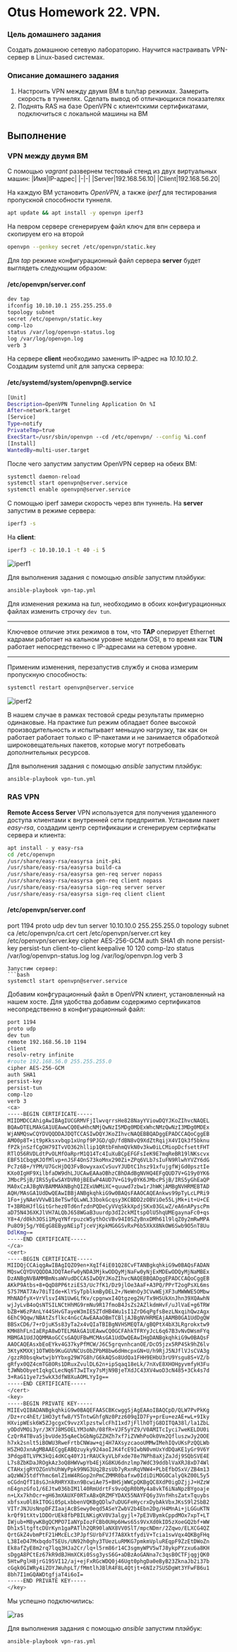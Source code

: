 # Otus Homework 22. VPN.
### Цель домашнего задания
Создать домашнюю сетевую лабораторию. Научится настраивать VPN-сервер в Linux-based системах.
### Описание домашнего задания
1. Настроить VPN между двумя ВМ в tun/tap режимах. Замерить скорость в туннелях. Сделать вывод об отличающихся показателях
2. Поднять RAS на базе OpenVPN с клиентскими сертификатами, подключиться с локальной машины на ВМ
## Выполнение
### VPN между двумя ВМ
С помощью _vagrant_ развернем тестовый стенд из двух виртуальных машин:
|Имя|IP-адрес|
|-|-|
|Server|192.168.56.10|
|Client|192.168.56.20|
  
На каждую ВМ установить _OpenVPN_, а также _iperf_ для тестирования пропускной способности туннеля.
```bash
apt update && apt install -y openvpn iperf3
```
На певром сервере сгенерируем файл ключ для впн сервера и скопируем его на второй
```bash
openvpn --genkey secret /etc/openvpn/static.key
```
Для _tap_ режиме конфигурационный файл сервера **server** будет выглядеть следующим образом:
#### /etc/openvpn/server.conf
```bash
dev tap 
ifconfig 10.10.10.1 255.255.255.0 
topology subnet 
secret /etc/openvpn/static.key 
comp-lzo 
status /var/log/openvpn-status.log 
log /var/log/openvpn.log  
verb 3 
```
На сервере **client** необходимо заменить IP-адрес на _10.10.10.2_. Создадим systemd unit для запуска сервера:
#### /etc/systemd/system/openvpn@.service
```bash
[Unit] 
Description=OpenVPN Tunneling Application On %I 
After=network.target 
[Service] 
Type=notify 
PrivateTmp=true 
ExecStart=/usr/sbin/openvpn --cd /etc/openvpn/ --config %i.conf 
[Install] 
WantedBy=multi-user.target
```
После чего запустим запустим OpenVPN сервер на обеих ВМ:
```bash
systemctl daemon-reload
systemctl start openvpn@server.service
systemctl enable openvpn@server.service
```
С помощью iperf замери скорость через впн туннель. На **server** запустим в режиме сервера:
```bash
iperf3 -s
```
На **client**:
```bash
iperf3 -c 10.10.10.1 -t 40 -i 5
```
![iperf1](img/iperf1.jpg)  
  
Для выполнения задания с помощью _ansible_ запустим плэйбуки:
```bash
ansible-playbook vpn-tap.yml
```
Для изменения режима на _tun_, необходимо в обоих конфигурационных файлах изменить строчку `dev tun`.  

---
Ключевое отличие этих режимов в том, что **TAP** оперирует Ethernet кадрами работает на кальном уровне модели OSI, в то время как **TUN** работает непосредственно с IP-адресами на сетевом уровне.

---
Применим изменения, перезапустив службу и снова измерим пропускную способность:
```bash
systemctl restart openvpn@server.service
```
![iperf2](img/iperf2.jpg)

В нашем случае в рамках тестовой среды результаты примерно одинаковые. На практике _tun_ режим обладает более высокой производительность и испытывает меньшую нагрузку, так как он работает работает только с IP-пакетами и не занимается обработкой широковещательных пакетов, которые могут потребовать дополнительных ресурсов.

Для выполнения задания с помощью _ansible_ запустим плэйбук:
```bash
ansible-playbook vpn-tun.yml
```
### RAS VPN
**Remote Access Server** VPN используется для получения удаленного доступа клиентами к внутренней сети предприятия.
Установим пакет _easy-rsa_, создадим центр сертификации и сгенерируем сертифкаты сервера и клиента:
```bash
apt install - y easy-rsa
cd /etc/openvpn
/usr/share/easy-rsa/easyrsa init-pki
/usr/share/easy-rsa/easyrsa build-ca
/usr/share/easy-rsa/easyrsa gen-req server nopass
/usr/share/easy-rsa/easyrsa gen-req client nopass
/usr/share/easy-rsa/easyrsa sign-req server server 
/usr/share/easy-rsa/easyrsa sign-req client client
```
#### /etc/openvpn/server.conf
port 1194
proto udp
dev tun
server 10.10.10.0 255.255.255.0
topology subnet
ca /etc/openvpn/ca.crt
cert /etc/openvpn/server.crt
key /etc/openvpn/server.key
cipher AES-256-GCM
auth SHA1
dh none
persist-key
persist-tun
client-to-client
keepalive 10 120
comp-lzo
status /var/log/openvpn-status.log
log /var/log/openvpn.log
verb 3
```
Запустим сервер:
```bash
systemctl start openvpn@server.service
```
Добавим конфгурационный файл в OpenVPN клиент, установленный на нашем хосте. Для удобства добавим содержимо сертификатов несопредственно в конфигурационный файл:
```bash
port 1194
proto udp
dev tun
remote 192.168.56.10 1194
client
resolv-retry infinite
#route 192.168.56.0 255.255.255.0
cipher AES-256-GCM
auth SHA1
persist-key
persist-tun
comp-lzo
verb 3
<ca>
-----BEGIN CERTIFICATE-----
MIIDMDCCAhigAwIBAgIUCGRMVFjIlwvqrrsHe828NayYViowDQYJKoZIhvcNAQEL
BQAwDTELMAkGA1UEAwwCQ0EwHhcNMjQwNzI5MDg0MDExWhcNMzQwNzI3MDg0MDEx
WjANMQswCQYDVQQDDAJDQTCCASIwDQYJKoZIhvcNAQEBBQADggEPADCCAQoCggEB
AMO0p8T+it9pKksxvbqp1xUnpf9PJGD/qD/fdBN8vQ9XdZtRqijX4VIQk3f5bknu
fPZkjnSzfCgOH79ITvVO362hllip1QRtbFmhmQVkN0v3kw0iLCMiopDcfsettFHT
RTlO56RVDLdtPvOLMfOaRprM1Q14Tc4IuXuBCpEFGFsIeK9E7mqReBR19lNKscvx
EBF51CbqqKJOfMlvp+nJSF4OnS73koMnx290Zi+ZPq6VLb7sIuFN9RlwhYVZY6dG
Pc7z6B+/YPM/U7GcHjDQ3FvBowyxaxCvSuvYJUDtC1hsz91xfujgfWjGd0psztIe
KXo0IgHF9XilbfaDW9dhLJUCAwEAAaOBhzCBhDAdBgNVHQ4EFgQUD7V+G19y0YK6
JMbcPSjB/IRS5yEwSAYDVR0jBEEwP4AUD7V+G19y0YK6JMbcPSjB/IRS5yGhEaQP
MA0xCzAJBgNVBAMMAkNBghQIZExUWMiXC+quuwd7zbw1rJhWKjAMBgNVHRMEBTAD
AQH/MAsGA1UdDwQEAwIBBjANBgkqhkiG9w0BAQsFAAOCAQEAnkws99pTyLcLPRi9
1Fo+jyNAeVVVwB18eTSwfQLwWL33bokGcqsy3KCBDD2zOBViOe55LjMk+it+U+CE
T+3BRbHJflGitGrhez0Td6nfzdnPQDeCyVVqSkkXpdjSKx03GLwZ/eA6nAPyscPm
aD75N436XKJlVH7ALQbJ658WGaB3uurdp3dI2ckMItspOlU5hqUMEgaynaFc0+qs
Y8+4/d0kh3OSi1MyqYNfrpuzcW5ythOcVBv94I0SZyBnxDMh61l9lqZ0y2mRwMPA
Pu8O9j5g/Y0EgG8EBypNEipTjceVjKpkMG6GSvRxP6b5XkX8NkOW6Swb9O5nT8Uu
DdlKmg==
-----END CERTIFICATE-----
</ca>
<cert>
-----BEGIN CERTIFICATE-----
MIIDQjCCAiqgAwIBAgIQZO9en+XqIf4iE01Q28CvFTANBgkqhkiG9w0BAQsFADAN
MQswCQYDVQQDDAJDQTAeFw0yNDA3MjkwODQyMjNaFw0yNjExMDEwODQyMjNaMBEx
DzANBgNVBAMMBmNsaWVudDCCASIwDQYJKoZIhvcNAQEBBQADggEPADCCAQoCggEB
AKkP9Atbs+8+QqD8PP6tziES3/Uc7fK1/Dz9jlOe3AaF+A3PQ/PPrT2ogPsXL6ms
S757MAT7Av70iTIde+KlYSyTpblkmByDEL2+/NeWnOy3CVwWEjXF3uMWWWE5OMbw
MhNADfyX+VrVlsvI4N1Uw6LfKv/cpgnwxI4Qtgzeg2H/Tx9H5UkXnJhn39XQAwhN
wjJyLvB4oQsNTSILNCtHhMG9rmNu9R17fmoB4JsZs2AZlkdmHvF/uJlVaE+g6TRW
bZB+W6zPAnLY44SHvGTayeW3mIE5ZTdHB4Wu1sI1ZrD6qPgfsBezLNxqihQwzAgx
6EhC9Qqw/NBAtZsflkc4nGcCAwEAAaOBmTCBljAJBgNVHRMEAjAAMB0GA1UdDgQW
BBSxCD6/7+rDjuK5s83yTa2x4vQIaTBIBgNVHSMEQTA/gBQPtX4bX3LRgrokxtw9
KMH8hFLnIaERpA8wDTELMAkGA1UEAwwCQ0GCFAhkTFRYyJcL6q67B3vNvDWsmFYq
MBMGA1UdJQQMMAoGCCsGAQUFBwMCMAsGA1UdDwQEAwIHgDANBgkqhkiG9w0BAQsF
AAOCAQEAsxbEoEYkv4G37kyPfMCW/J6C5grqvnhcanOE/DcO5jzx5RP4Sk9hZ6lv
3KtyKMXXj1OTW0b9KuGUVNCUsObZPbM8bw6dHmcpxGN+U/h9RjJ5NJflVJsCVA3g
/gzzR0bsqkwtwjbYYbxg29W7G8h/G6kAQSo8UdQa1FHH9EHbU3rU9Ysgu8S+VZ/b
gRfyx0QZ4cmTG8ORs1DRuxZvulDL62n+ipSqaq18eLk/7nXvE8XHOHgyvmfyH3Fu
tJWNbObyetIqkgCLecNq6T3wITxy7sMjN9BjeTXdJC43XV4woD3cN485+3Ck4s7d
3+RaG11ye7z5wkX3dfW8XuAOMLYyIg==
-----END CERTIFICATE-----
</cert>
<key>
-----BEGIN PRIVATE KEY-----
MIIEvQIBADANBgkqhkiG9w0BAQEFAASCBKcwggSjAgEAAoIBAQCpD/QLW7PvPkKg
/Dz+rc4hEt/1HO3ytfw8/Y5TntwGhfgNz0Pzz609qID7Fy+prEu+ezAE+wL+9Iky
HXvipWEsk6W5ZJgcgxC9vvzXlpzstwlcFhI1xd7jFllhOTjG8DITQA38l/la1ZbL
yODdVMOi3yr/3KYJ8MSOELYM3oNh/08fR+VJF5yYZ9/V0AMITcIyci7weKELDU0i
CzQrR4TBva5jbvUde35qAeCbGbNgGZZHZh7xf7iZVWhPoOk0Vm2QfluszwJy2OOE
h7xk2snlt5iBOWU3RweFrtbCNWaw+qj4H7AXsyzcaooUMMwIMehIQvUKsPzQQLWb
H5ZHOJxnAgMBAAECggEABQzuyky924aoIJK4fcE9IwbN0vmUxYdDQaKE1yGr9V6Y
3Pdqp8TLVPK3kQi4dKCq40YJ1rRAUCkyVLbFxde78e7NPh8aXjZaJdj9SQbSVE4E
L7s8ZbKDaJROgkAz3oQ8HWVwpYb4EjXG8KU6dnzlmp7WdC39ddblVaXRJ8xD74Wl
CTAHxjgRYOZGnVhUhWyPpk99NG3Uq2BzsUb7yRxnRqVNW4+PLbEfbOSxV/ZB4m13
aQzWWJ5tdfYhmc6mlZ1mW4RGop2nPmCZMMR0bafxw0IdiDiMOGOCalyQkZ00L5y5
oCGdnQfT18sGJnkRHRYX8xn9BcwiAe75+BHSjWWCpQKBgQC8XdP0igDZjjJ+HZzW
nE4gnzGfo1/6EJtw036bIM1l40RmUdrtFs9voQpR0bMy4a8vkT6iNaNpzBYgoaje
n+LXx7khOcr+gH63mXAUXF0RTxABxQRZMFYDAX55NAYFQ6y3VnfHhsZatxTquybs
xbfsxu0l8kITOGi05pLxbbenVQKBgQDlw7uDUGFeHycrxDybAkVbxJKsS9l2SbB2
VITrJNJUsNnpDFZIaajAcBSewy0eqd5ASeYZwbV2b4Ebn2Dg/H4MnAi+jLGGuKTN
krQf91tXtv1DDOrUEk8fbPBILNKigKV0V3algyjl+7pE3VBymkCppdMOx7xpT+LT
IWjub+M8ywKBgQCMPO7IaNYpIozFCBb0UHp6Hws65s9VxXd0kID5zXoeGQ2bf+WW
Dh1x5ltgftcDUrKyn1gaPATlh2QR90laNX8VV0SlT/mpcNDmr/2Zqwo/ELXCG4QZ
QrtGkZ4vbmPtF21HMcELc3PJpfSUrbFVJf7A8XktfydiV+Tcia1swVqx4QKBgFHq
L38IeD47MxbqdoT5EUs/UN92h0ghy3TUezLuRMKG7pmkmVpluREqpF9ZzEtDWoZn
Ek8afZyE8m2rq7lqq3HJa2Cr/lq+l5rm86r14C3sgmyWPV5wTJ8ykpPYzxu6a8KH
sDggA8PCtEz67kR9dBJHmXCKi0Ssg3ysS6G+aDBzAoGANna7c3qsB0CTFjqgjQK0
5HtwPglH8jrG195VI12/aj+ejFxRGcWDQ0j46Ugt0phgDa0eByB23ZknaJb2i37b
cGqk0GIWRy4iZOYJWuhpLT/fMmtlhJBlR4F8L4Qtjt+6NIz7SUSDgWt3YFwFB6u1
8bh7I1mGQAWDtgfjaT4i6oI=
-----END PRIVATE KEY-----
</key>
```
Мы успешно подключились:  
  
![ras](img/ras.jpg)

Для выполнения задания с помощью _ansible_ запустим плэйбук:
```bash
ansible-playbook vpn-ras.yml
```
